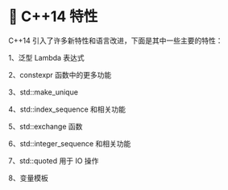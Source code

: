 # 🍎 C++14 特性

C++14 引入了许多新特性和语言改进，下面是其中一些主要的特性：

1、泛型 Lambda 表达式

2、constexpr 函数中的更多功能

3、std::make_unique

4、std::index_sequence 和相关功能

5、std::exchange 函数

6、std::integer_sequence 和相关功能

7、std::quoted 用于 IO 操作

8、变量模板

